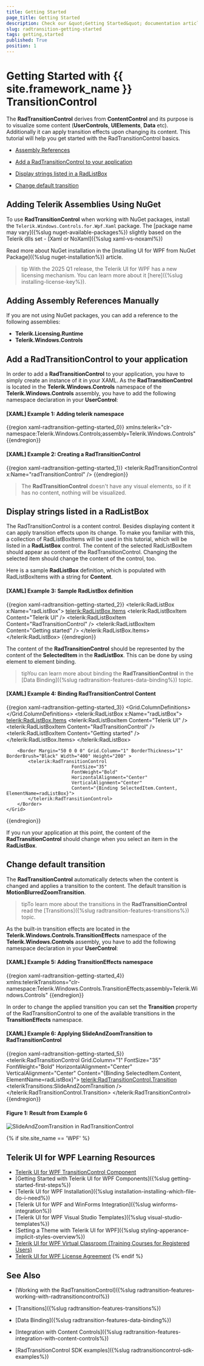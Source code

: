 ```yaml
---
title: Getting Started
page_title: Getting Started
description: Check our &quot;Getting Started&quot; documentation article for the RadTransitionControl {{ site.framework_name }} control.
slug: radtransition-getting-started
tags: getting,started
published: True
position: 1
---
```


# Getting Started with {{ site.framework_name }} TransitionControl

The __RadTransitionControl__ derives from __ContentControl__ and its purpose is to visualize some content (__UserControls__, __UIElements__, __Data__ etc). Additionally it can apply transition effects upon changing its content. This tutorial will help you get started with the RadTransitionControl basics.

* [Assembly References](#assembly-references)

* [Add a RadTransitionControl to your application](#add-a-radtransitioncontrol-to-your-application)

* [Display strings listed in a RadListBox](#display-strings-listed-in-a-radlistbox)

* [Change default transition](#change-default-transition)

## Adding Telerik Assemblies Using NuGet

To use __RadTransitionControl__ when working with NuGet packages, install the `Telerik.Windows.Controls.for.Wpf.Xaml` package. The [package name may vary]({%slug nuget-available-packages%}) slightly based on the Telerik dlls set - [Xaml or NoXaml]({%slug xaml-vs-noxaml%})

Read more about NuGet installation in the [Installing UI for WPF from NuGet Package]({%slug nuget-installation%}) article.

>tip With the 2025 Q1 release, the Telerik UI for WPF has a new licensing mechanism. You can learn more about it [here]({%slug installing-license-key%}).

## Adding Assembly References Manually

If you are not using NuGet packages, you can add a reference to the following assemblies:

* __Telerik.Licensing.Runtime__
* __Telerik.Windows.Controls__

## Add a RadTransitionControl to your application

In order to add a __RadTransitionControl__ to your application, you have to simply create an instance of it in your XAML. As the __RadTransitionControl__ is located in the __Telerik.Windows.Controls__ namespace of the __Telerik.Windows.Controls__ assembly, you have to add the following namespace declaration in your __UserControl__:

#### __[XAML] Example 1: Adding telerik namespace__

{{region xaml-radtransition-getting-started_0}}
	xmlns:telerik="clr-namespace:Telerik.Windows.Controls;assembly=Telerik.Windows.Controls"
{{endregion}}

#### __[XAML] Example 2: Creating a RadTransitionControl__

{{region xaml-radtransition-getting-started_1}}
	<telerik:RadTransitionControl x:Name="radTransitionControl" />
{{endregion}}

>The __RadTransitionControl__ doesn't have any visual elements, so if it has no content, nothing will be visualized.

## Display strings listed in a RadListBox

The RadTransitionControl is a content control. Besides displaying content it can apply transition effects upon its change. To make you familiar with this, a collection of RadListBoxItems will be used in this tutorial, which will be listed in a __RadListBox__ control. The content of the selected RadListBoxItem should appear as content of the RadTransitionControl. Changing the selected item should change the content of the control, too.

Here is a sample __RadListBox__ definition, which is populated with RadListBoxItems with a string for __Content__.

#### __[XAML] Example 3: Sample RadListBox definition__

{{region xaml-radtransition-getting-started_2}}
	 <telerik:RadListBox x:Name="radListBox">
		<telerik:RadListBox.Items>
			<telerik:RadListBoxItem Content="Telerik UI" />
			<telerik:RadListBoxItem Content="RadTransitionControl" />
			<telerik:RadListBoxItem Content="Getting started" />
		</telerik:RadListBox.Items>
	</telerik:RadListBox>
{{endregion}}

The content of the __RadTransitionControl__ should be represented by the content of the __SelectedItem__ in the __RadListBox__. This can be done by using element to element binding.

>tipYou can learn more about binding the __RadTransitionControl__ in the [Data Binding]({%slug radtransition-features-data-binding%}) topic.

#### __[XAML] Example 4: Binding RadTransitionControl Content__

{{region xaml-radtransition-getting-started_3}}
	<Grid>
        <Grid.ColumnDefinitions>
            <ColumnDefinition Width="Auto" />
            <ColumnDefinition Width="*"/>
        </Grid.ColumnDefinitions>
        <telerik:RadListBox x:Name="radListBox">
            <telerik:RadListBox.Items>
                <telerik:RadListBoxItem Content="Telerik UI" />
                <telerik:RadListBoxItem Content="RadTransitionControl" />
                <telerik:RadListBoxItem Content="Getting started" />
            </telerik:RadListBox.Items>
        </telerik:RadListBox>

        <Border Margin="50 0 0 0" Grid.Column="1" BorderThickness="1" BorderBrush="Black" Width="400" Height="200" >
            <telerik:RadTransitionControl
                            FontSize="35"
                            FontWeight="Bold"
                            HorizontalAlignment="Center" 
                            VerticalAlignment="Center"
                            Content="{Binding SelectedItem.Content, ElementName=radListBox}">
            </telerik:RadTransitionControl>
        </Border>
    </Grid>
{{endregion}}

If you run your application at this point, the content of the __RadTransitionControl__ should change when you select an item in the __RadListBox__.

## Change default transition

The __RadTransitionControl__ automatically detects when the content is changed and applies a transition to the content. The default transition is __MotionBlurredZoomTransition__.

>tipTo learn more about the transitions in the __RadTransitionControl__ read the [Transitions]({%slug radtransition-features-transitions%}) topic.

As the built-in transition effects are located in the __Telerik.Windows.Controls.TransitionEffects__ namespace of the __Telerik.Windows.Controls__ assembly, you have to add the following namespace declaration in your __UserControl__:

#### __[XAML] Example 5: Adding TransitionEffects namespace__

{{region xaml-radtransition-getting-started_4}}
	xmlns:telerikTransitions="clr-namespace:Telerik.Windows.Controls.TransitionEffects;assembly=Telerik.Windows.Controls"
{{endregion}}

In order to change the applied transition you can set the __Transition__ property of the RadTransitionControl to one of the available transitions in the __TransitionEffects__ namespace.

#### __[XAML] Example 6: Applying SlideAndZoomTransition to RadTransitionControl__

{{region xaml-radtransition-getting-started_5}}
	 <telerik:RadTransitionControl
                			Grid.Column="1"
                            FontSize="35"
                            FontWeight="Bold"
                            HorizontalAlignment="Center" 
                            VerticalAlignment="Center"
                            Content="{Binding SelectedItem.Content, ElementName=radListBox}">
		<telerik:RadTransitionControl.Transition>
			<telerikTransitions:SlideAndZoomTransition />
		</telerik:RadTransitionControl.Transition>
	</telerik:RadTransitionControl>
{{endregion}}

#### __Figure 1: Result from Example 6__
![SlideAndZoomTransition in RadTransitionControl](images/RadTransition_Getting_Started_01.png)

{% if site.site_name == 'WPF' %}
## Telerik UI for WPF Learning Resources

* [Telerik UI for WPF TransitionControl Component](https://www.telerik.com/products/wpf/transition.aspx)
* [Getting Started with Telerik UI for WPF Components]({%slug getting-started-first-steps%})
* [Telerik UI for WPF Installation]({%slug installation-installing-which-file-do-i-need%})
* [Telerik UI for WPF and WinForms Integration]({%slug winforms-integration%})
* [Telerik UI for WPF Visual Studio Templates]({%slug visual-studio-templates%})
* [Setting a Theme with Telerik UI for WPF]({%slug styling-apperance-implicit-styles-overview%})
* [Telerik UI for WPF Virtual Classroom (Training Courses for Registered Users)](https://learn.telerik.com/learn/course/external/view/elearning/16/telerik-ui-for-wpf) 
* [Telerik UI for WPF License Agreement](https://www.telerik.com/purchase/license-agreement/wpf-dlw-s)
{% endif %}

## See Also

 * [Working with the RadTransitionControl]({%slug radtransition-features-working-with-radtransitioncontrol%})

 * [Transitions]({%slug radtransition-features-transitions%})

 * [Data Binding]({%slug radtransition-features-data-binding%})

 * [Integration with Content Controls]({%slug radtransition-features-integration-with-content-controls%})

 * [RadTransitionControl SDK examples]({%slug  radtransitioncontrol-sdk-examples%})
